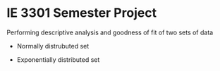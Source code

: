 # IE 3301 Semester Project

Performing descriptive analysis and goodness of fit of two sets of data 

- Normally distrubuted set

- Exponentially distributed set



